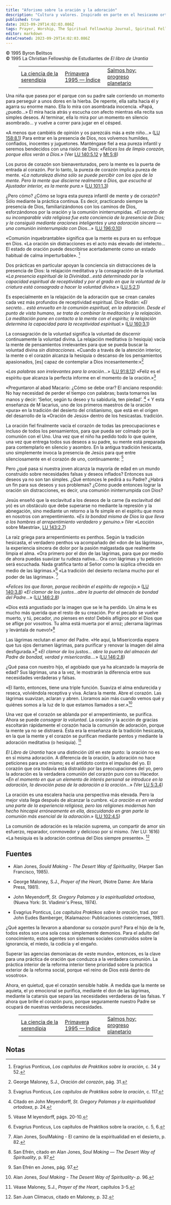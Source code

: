 ```yaml
---
title: "Aforismo sobre la oración y la adoración"
description: "Cultura y valores. Inspirado en parte en el hesicasmo ortodoxo oriental"
published: true
date: 2023-09-29T14:02:03.086Z
tags: Prayer, Worship, The Spiritual Fellowship Journal, Spiritual Fellowship, article
editor: markdown
dateCreated: 2023-09-29T14:02:03.086Z
---
```



<p class="v-card v-sheet theme--light grey lighten-3 px-2">© 1995 Byron Belitsos<br>© 1995 La Christian Fellowship de Estudiantes de <i>El libro de Urantia</i></p>
<figure class="table chapter-navigator">
  <table>
    <tbody>
      <tr>
        <td>
        <a href="/es/article/Carol_Hay/The_Science_of_Serendipity">
          <span class="mdi mdi-arrow-left-drop-circle"></span><span class="pl-2">La ciencia de la serendipia</span>
        </a>
        </td>
        <td>
        <a href="/es/index/articles_spiritual_fellowship_journal#primavera-1995">
          <span class="mdi mdi-book-open-variant"></span><span class="pl-2">Primavera 1995 — Índice</span>
        </a>
        </td>
        <td>
        <a href="/es/article/Spiritual_Fellowship_Journal/Psalms_Today_Planetary_Progress">
          <span class="pr-2">Salmos hoy: progreso planetario</span><span class="mdi mdi-arrow-right-drop-circle"></span>
        </a>
        </td>
      </tr>
    </tbody>
  </table>
</figure>



Una niña que pasea por el parque con su padre sale corriendo un momento para perseguir a unos dores en la hierba. De repente, ella salta hacia él y agarra su enorme mano. Ella lo mira con asombrada inocencia. «Papá, ¿puedo…» Él mira hacia atrás y escucha con afecto mientras ella recita sus simples deseos. Al terminar, ella lo mira por un momento en silencio asombrado... y vuelve a correr para jugar en el césped.

«A menos que cambiéis de opinión y os parezcáis más a este niño…» (<a id="a40_67"></a>[LU 158:8.1](/es/The_Urantia_Book/158#p8_1)) Para entrar en la presencia de Dios, nos volvemos humildes, confiados, inocentes y juguetones. Manténgase fiel a esa pureza infantil y seremos bendecidos con una risión de Dios: «_Felices los de limpio corazón, porque ellos verán a Dios._» (Ver <a id="a40_357"></a>[LU 140:5.12](/es/The_Urantia_Book/140#p5_12) y [Mt 5:8](/es/Bible/Matthew/5#v8))

Los puros de corazón son bienaventurados, pero la mente es la puerta de entrada al corazón. Por lo tanto, la pureza de corazón implica pureza de mente. «_La naturaleza divina sólo se puede percibir con los ojos de la mente. Pero la mente que discierne realmente a Dios, que escucha al Ajustador interior, es la mente pura._» (<a id="a42_326"></a>[LU 101:1.3](/es/The_Urantia_Book/101#p1_3))

¿Pero cómo? ¿Cómo se logra esta pureza infantil de mente y de corazón? Sólo mediante la práctica continua. Es decir, practicando siempre la presencia de Dios, familiarizándonos con los caminos de Dios, esforzándonos por la oración y la comunión ininterrumpidas. «_El secreto de su incomparable vida religiosa fue esta conciencia de la presencia de Dios; y la consiguió mediante oraciones inteligentes y una adoración sincera —una comunión ininterrumpida con Dios..._» (<a id="a44_469"></a>[LU 196:0.10](/es/The_Urantia_Book/196#p0_10))

«Comunión inquebrantable» significa que la mente es pura en su enfoque en Dios. «La oración sin distracciones es el acto más elevado del intelecto... El estado de oración puede describirse acertadamente como un estado habitual de calma imperturbable». [^1]

Dos prácticas en particular apoyan la conciencia sin distracciones de la presencia de Dios: la relajación meditativa y la consagración de la voluntad. «_La presencia espiritual de la Divinidad...está determinada por la capacidad espiritual de receptividad y por el grado en que la voluntad de la criatura está consagrada a hacer la voluntad divina._» (<a id="a48_352"></a>[LU 5:2.1](/es/The_Urantia_Book/5#p2_1))

Es especialmente en la relajación de la adoración que se crean canales cada vez más profundos de receptividad espiritual. Dice Rodán: «_El secreto... está envuelto en la comunión espiritual, en la adoración. Desde el punto de vista humano, se trata de combinar la meditación y la relajación. La meditación pone en contacto a la mente con el espíritu; la relajación determina la capacidad para la receptividad espiritual._» (<a id="a50_424"></a>[LU 160:3.1](/es/The_Urantia_Book/160#p3_1))

La consagración de la voluntad significa la voluntad de discernir continuamente la voluntad divina. La relajación meditativa (o hesiquia) vacía la mente de pensamientos irrelevantes para que se pueda buscar la voluntad divina _sin distracciones_. «Cuando a través de la atención interior, la mente o el corazón alcanza la hesiquia o descanso de los pensamientos apasionados, [es] capaz de contemplar a Dios incesantemente:»[^2]

«_Las palabras son irrelevantes para la oración..._» (<a id="a54_54"></a>[LU 91:8.12](/es/The_Urantia_Book/91#p8_12)) «Feliz es el espíritu que alcanza la perfecta informe en el momento de la oración.»[^3]

«Preguntaron al abad Macario: ¿Cómo se debe orar? El anciano respondió: No hay necesidad de perder el tiempo con palabras; basta tomarnos las manos y decir: ‘Señor, según tu deseo y tu sabiduría, ten piedad’. [^4] « Y esta enseñanza de M lacarius, uno de los primeros maestros de la oración «pura» en la tradición del desierto del cristianismo, que está en el origen del desarrollo de la «Oración de Jesús» dentro de los hesicastas. tradición.

La oración fiel finalmente vacía el corazón de todas las preocupaciones e incluso de todos los pensamientos, para que pueda ser colmado por la comunión con el Uno. Una vez que el niño ha pedido todo lo que quiere, una vez que entrega todos sus deseos a su padre, su mente está preparada para contemplarlo en silencio y asombro. En la antigua tradición hesicasta, uno simplemente invoca la presencia de Jesús para que entre silenciosamente en el corazón de uno, continuamente: [^5]

Pero ¿qué pasa si nuestra joven alcanza la mayoría de edad en un mundo construido sobre necesidades falsas y deseos inflados? Entonces sus deseos ya no son tan simples. ¿Qué entonces le pedirá a su Padre? ¿Habrá un fin para sus deseos y sus problemas? ¿Cómo puede entonces lograr la oración sin distracciones, es decir, una comunión ininterrumpida con Dios?

Jesús enseñó que la esclavitud a los deseos de la carne (la esclavitud del yo) es un obstáculo que debe superarse no mediante la represión y la abnegación, sino mediante un retorno a la fe simple en el espíritu que mora en nosotros con arrepentimiento. «_Es la bondad misma de Dios la que lleva a los hombres al arrepentimiento verdadero y genuino._» (Ver «Lección sobre Maestría», <a id="a62_382"></a>[LU 143:2.7](/es/The_Urantia_Book/143#p2_7))

La raíz griega para arrepentimiento es penthos. Según la tradición hesicasta, el verdadero penthos va acompañado del «don de las lágrimas», la experiencia sincera de dolor por la pasión malgastada que realmente limpia el alma. «Ora primero por el don de las lágrimas, para que por medio de ahora puedas suavizar tu rudeza nativa... Ora con lágrimas y tu petición será escuchada. Nada gratifica tanto al Señor como la súplica ofrecida en medio de las lágrimas.»[^6] «La tradición del desierto reclama mucho por el poder de las lágrimas». [^7]

«_Felices los que lloran, porque recibirán el espíritu de regocijo._» (<a id="a66_71"></a>[LU 140:3.8](/es/The_Urantia_Book/140#p3_8)) «_El clamor de los justos...abre la puerta del almacén de bondad del Padre..._» (<a id="a66_197"></a>[LU 146:2.8](/es/The_Urantia_Book/146#p2_8))

«Dios está angustiado por la imagen que se le ha perdido. Un alma le es mucho más querida que el resto de su creación. Por el pecado se vuelve muerto, y tú, pecador, ¡no pienses en esto! Debéis afligiros por el Dios que se aflige por vosotros. Tu alma está muerta por el arroz; ¡derrama lágrimas y levántala de nuevo!»[^8]

Las lágrimas reclutan el amor del Padre. «He aquí, la Misericordia espera que tus ojos derramen lágrimas, para purificar y renovar la imagen del alma desfigurada.»[^9] «_El clamor de los justos... abre la puerta del almacén del Padre de bondad, verdad y misericordia...._» (<a id="a70_274"></a>[LU 146:2.8](/es/The_Urantia_Book/146#p2_8))

¿Qué pasa con nuestro hijo, el agobiado que ya ha alcanzado la mayoría de edad? Sus lágrimas, una a la vez, le mostrarán la diferencia entre sus necesidades verdaderas y falsas.

«El llanto, entonces, tiene una triple función. Suaviza el alma endurecida y reseca, volviéndola receptiva y viva. Aclara la mente. Abre el corazón. Las lágrimas suavizan, aclaran y abren. Lloramos aún más cuando vemos qué y quiénes somos a la luz de lo que estamos llamados a ser.»[^10]

Una vez que el corazón se ablanda por el arrepentimiento, se purifica. Ahora se puede _consagrar la voluntad_. La oración y la acción de gracias escoltarán rápidamente el corazón hacia la comunión de adoración, porque la mente ya no se distraerá. Ésta era la enseñanza de la tradición hesicasta, en la que la mente y el corazón se purifican mediante pentos y mediante la adoración meditativa (o hesiquia). [^11]

_El Libro de Urantia_ hace una distinción útil en este punto: la oración no es en sí misma adoración. A diferencia de la oración, la adoración no hace peticiones para uno mismo; es el antídoto contra el impulso del yo. El corazón que ora todavía está distraído por las preocupaciones del yo, pero la adoración es la verdadera comunión del corazón puro con su Hacedor. «_En el momento en que un elemento de interés personal se introduce en la adoración, la devoción pasa de la adoración a la oración..._» (Ver <a id="a78_509"></a>[LU 5:3.4](/es/The_Urantia_Book/5#p3_4))

La oración es una escalera hacia una perspectiva más elevada. Pero la mejor vista llega después de alcanzar la cumbre. «_La oración es en verdad una parte de la experiencia religiosa, pero las religiones modernas han hecho hincapié erróneamente en ella, descuidando en gran parte la comunión más esencial de la adoración._» (<a id="a80_325"></a>[LU 102:4.5](/es/The_Urantia_Book/102#p4_5))

La comunión de adoración es la relación suprema, un compartir de amor sin esfuerzo, reparador, conmovedor y delicioso por sí mismo. (Ver LU: 1616) «La hesiquia es la adoración continua del Dios siempre presente». [^12]


## Fuentes

- Alan Jones, _Sould Making - The Desert Way of Spirituality_, (Harper San Francisco, 1985).

- George Maloney, S.J., _Prayer of the Heart_, (Notre Dame: Are Maria Press, 1981).

- John Meyendorff, _St. Gregory Palamas y la espiritualidad ortodoxa_, (Nueva York: St. Vladimir's Press, 1974).

- Evagrius Ponticus, _Los capítulos Praktikos sobre la oración_, trad. por John Eudes Bamberger, (Kalamazoo: Publicaciones cistercienses, 1981).

¿Qué agentes la llevaron a abandonar su corazón puro? Para el hijo de la fe, todos estos son una sola cosa: simplemente demonios. Para el adulto del conocimiento, estos agentes son sistemas sociales construidos sobre la ignorancia, el miedo, la codicia y el engaño.

Superar las agencias demoníacas de «este mundo», entonces, es la clave para una práctica de oración que conduzca a la verdadera comunión. La práctica interior de la reforma interior tiene prioridad sobre la práctica exterior de la reforma social, porque «el reino de Dios está dentro de vosotros».

Ahora, en quietud, que el corazón sensible hable. A medida que la mente se aquieta, el yo emocional se purifica, mediante el don de las lágrimas, mediante la catarsis que separa las necesidades verdaderas de las falsas. Y ahora que brille el corazón puro, porque seguramente nuestro Padre se ocupará de nuestras verdaderas necesidades.




<figure class="table chapter-navigator">
  <table>
    <tbody>
      <tr>
        <td>
        <a href="/es/article/Carol_Hay/The_Science_of_Serendipity">
          <span class="mdi mdi-arrow-left-drop-circle"></span><span class="pl-2">La ciencia de la serendipia</span>
        </a>
        </td>
        <td>
        <a href="/es/index/articles_spiritual_fellowship_journal#primavera-1995">
          <span class="mdi mdi-book-open-variant"></span><span class="pl-2">Primavera 1995 — Índice</span>
        </a>
        </td>
        <td>
        <a href="/es/article/Spiritual_Fellowship_Journal/Psalms_Today_Planetary_Progress">
          <span class="pr-2">Salmos hoy: progreso planetario</span><span class="mdi mdi-arrow-right-drop-circle"></span>
        </a>
        </td>
      </tr>
    </tbody>
  </table>
</figure>

## Notas

[^1]: Eragrius Ponticus, _Los capítulos de Praktikos sobre la oración_, c. 34 y 52.

[^2]: George Maloney, S.J., _Oración del corazón_, pág. 31.

[^3]: Evagrius Ponticus, _Los capítulos de Praktikos sobre la oración_, c. 117.

[^4]: Citado en John Meyendorff, _St. Gregory Palamas y la espiritualidad ortodoxa_, p. 24.

[^5]: Véase M leyendorff, págs. 20-10.

[^6]: Evagrius Ponticus, Los capítulos de Praktikos sobre la oración, c. 5, 6.

[^7]: Alan Jones, SoulMaking - El camino de la espiritualidad en el desierto, p. 82.

[^8]: San Efrén, citado en Alan Jones, _Soul Making — The Desert Way of Spirituality_, p. 97.

[^9]: San Efrén en Jones, pág. 97.

[^10]: Alan Jones, _Soul Making - The Desent Way of Spirituality_-.p. 96.

[^11]: Véase Maloney, S.J., _Prayer of the Heart_, capítulos 3-5.

[^12]: San Juan Climacus, citado en Maloney, p. 32.